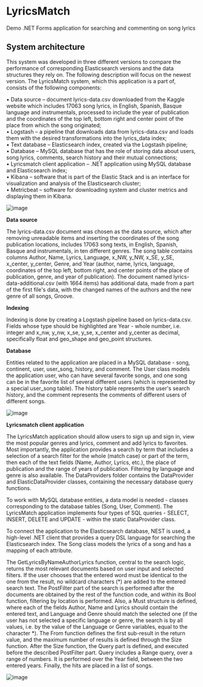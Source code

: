 # LyricsMatch
Demo .NET Forms application for searching and commenting on song lyrics

## System architecture

This system was developed in three different versions to compare the performance of corresponding Elasticsearch versions and the data structures they rely on. The following description will focus on the newest version.
The LyricsMatch system, which this application is a part of, consists of the following components:

• Data source – document lyrics-data.csv downloaded from the Kaggle website which includes 17063 song lyrics, in English, Spanish, Basque language and instrumentals, 
processed to include the year of publication and the coordinates of the top left, bottom right and center point of the place from which the song originated;<br>
• Logstash – a pipeline that downloads data from lyrics-data.csv and loads them with the desired transformations into the lyrics_data index;<br>
• Text database – Elasticsearch index, created via the Logstash pipeline;<br>
• Database – MySQL database that has the role of storing data about users, song lyrics, comments, search history and their mutual connections;<br>
• Lyricsmatch client application – .NET application using MySQL database and Elasticsearch index;<br>
• Kibana – software that is part of the Elastic Stack and is an interface for visualization and analysis of the Elasticsearch cluster;<br>
• Metricbeat – software for downloading system and cluster metrics and displaying them in Kibana.<br>

![image](https://github.com/user-attachments/assets/c1b81c6a-c397-4fd2-8ce3-e1c1f3362d6b)

**Data source**

The lyrics-data.csv document was chosen as the data source, which after removing unreadable items and inserting the coordinates of the song publication locations, includes 17063 song texts, in English, Spanish, Basque and instrumentals, in ten different genres.
The song table contains columns Author, Name, Lyrics, Language, x_NW, y_NW, x_SE, y_SE, x_center, y_center, Genre, and Year (author, name, lyrics, language, coordinates of the top left, bottom right, and center points of the place of publication, genre, 
and year of publication). The document named lyrics-data-additional.csv (with 1664 items) has additional data, made from a part of the first file's data, with the changed names of the authors and the new genre of all songs, Groove.

**Indexing**

Indexing is done by creating a Logstash pipeline based on lyrics-data.csv. Fields whose type should be highlighted are Year - whole number, i.e. integer and x_nw, y_nw, x_se, y_se, x_center and y_center as decimal, specifically float and geo_shape and geo_point structures. 

**Database**

Entities related to the application are placed in a MySQL database - song, continent, user, user_song, history, and comment. The User class models the application user, who can have several favorite songs, and one song can be in the favorite list of several different users 
(which is represented by a special user_song table). The history table represents the user's search history, and the comment represents the comments of different users of different songs. 

![image](https://github.com/user-attachments/assets/53364069-5af4-4564-b5d2-9664f2e3db3d)

**Lyricsmatch client application**

The LyricsMatch application should allow users to sign up and sign in, view the most popular genres and lyrics, comment and add lyrics to favorites. Most importantly, the application provides a search by term that includes a selection of a search filter for the whole 
(match case) or part of the term, then each of the text fields (Name, Author, Lyrics, etc.), the place of publication and the range of years of publication. Filtering by language and genre is also available.
The DataProviders folder contains the DataProvider and ElasticDataProvider classes, containing the necessary database query functions.

To work with MySQL database entities, a data model is needed - classes corresponding to the database tables (Song, User, Comment). The LyricsMatch application implements four types of SQL queries - SELECT, INSERT, DELETE and UPDATE - within the static DataProvider class. 

To connect the application to the Elasticsearch database, NEST is used, a high-level .NET client that provides a query DSL language for searching the Elasticsearch index. 
The Song class models the lyrics of a song and has a mapping of each attribute. 

The GetLyricsByNameAuthorLyrics function, central to the search logic, returns the most relevant documents based on user input and selected filters. If the user chooses that the entered word must be identical to the one from the result, no wildcard characters (*) are added to the entered search text. 
The PostFilter part of the search is performed after the documents are obtained by the rest of the function code, and within its Bool function, filtering by location is performed. Also, a Must structure is defined, where each of the fields Author, Name and Lyrics should contain the entered text, 
and Language and Genre should match the selected one (if the user has not selected a specific language or genre, the search is by all values, i.e. by the value of the Language or Genre variables, equal to the character *). 
The From function defines the first sub-result in the return value, and the maximum number of results is defined through the Size function. After the Size function, the Query part is defined, and executed before the described PostFilter part. 
Query includes a Range query, over a range of numbers. It is performed over the Year field, between the two entered years. 
Finally, the hits are placed in a list of songs.

![image](https://github.com/user-attachments/assets/8bec313b-a947-46f7-8d3f-f3d2f699088d)
